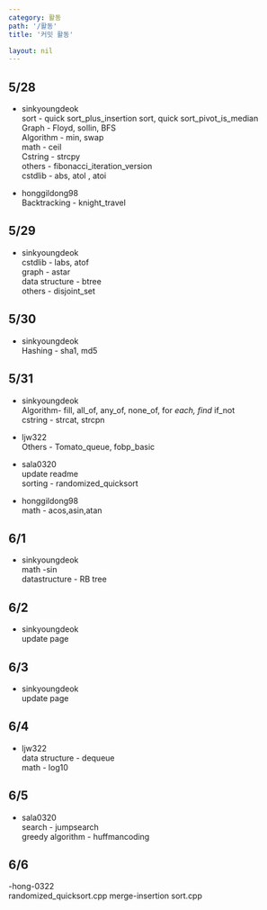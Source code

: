 ```yaml
---
category: 활동
path: '/활동'
title: '커밋 활동'

layout: nil
---
```


5/28
---
- sinkyoungdeok  <br>
sort - quick sort_plus_insertion sort, quick sort_pivot_is_median  <br>
Graph - Floyd, sollin, BFS <br>
Algorithm - min, swap <br>
math - ceil <br>
Cstring - strcpy <br>
others - fibonacci_iteration_version <br>
cstdlib - abs, atol , atoi <br>

- honggildong98 <br>
Backtracking - knight_travel <br>

5/29
---
- sinkyoungdeok <br>
cstdlib - labs, atof  <br>
graph - astar <br>
data structure - btree <br>
others - disjoint_set <br>

5/30
---
- sinkyoungdeok <br>
Hashing - sha1, md5 <br>

5/31
---
- sinkyoungdeok <br>
Algorithm- fill, all_of, any_of, none_of, for _each, find_ if_not <br>
cstring - strcat, strcpn <br>

- ljw322 <br>
Others - Tomato_queue, fobp_basic  <br>

- sala0320 <br>
update readme <br>
sorting - randomized_quicksort  <br>

- honggildong98 <br>
math - acos,asin,atan <br>

6/1
---
- sinkyoungdeok <br>
math -sin <br>
datastructure - RB tree <br>

6/2
---
- sinkyoungdeok <br>
update page <br>

6/3
---
- sinkyoungdeok <br>
update page <br>

6/4
---
- ljw322 <br>
data structure - dequeue <br>
math - log10 <br>

6/5
---
- sala0320 <br>
search - jumpsearch <br>
greedy algorithm - huffmancoding

6/6
---
-hong-0322 <br>
randomized_quicksort.cpp
merge-insertion sort.cpp
